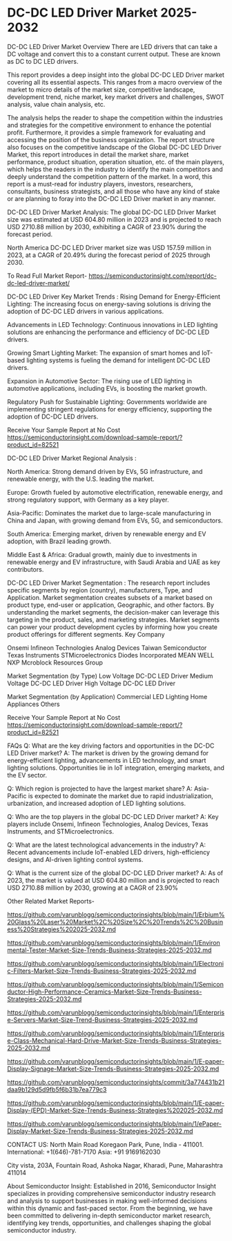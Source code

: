 <h1>DC-DC LED Driver Market 2025-2032</h1>
DC-DC LED Driver Market Overview
There are LED drivers that can take a DC voltage and convert this to a constant current output. These are known as DC to DC LED drivers.

This report provides a deep insight into the global DC-DC LED Driver market covering all its essential aspects. This ranges from a macro overview of the market to micro details of the market size, competitive landscape, development trend, niche market, key market drivers and challenges, SWOT analysis, value chain analysis, etc.

The analysis helps the reader to shape the competition within the industries and strategies for the competitive environment to enhance the potential profit. Furthermore, it provides a simple framework for evaluating and accessing the position of the business organization. The report structure also focuses on the competitive landscape of the Global DC-DC LED Driver Market, this report introduces in detail the market share, market performance, product situation, operation situation, etc. of the main players, which helps the readers in the industry to identify the main competitors and deeply understand the competition pattern of the market.
In a word, this report is a must-read for industry players, investors, researchers, consultants, business strategists, and all those who have any kind of stake or are planning to foray into the DC-DC LED Driver market in any manner.

DC-DC LED Driver Market Analysis:
The global DC-DC LED Driver Market size was estimated at USD 604.80 million in 2023 and is projected to reach USD 2710.88 million by 2030, exhibiting a CAGR of 23.90% during the forecast period.

North America DC-DC LED Driver market size was USD 157.59 million in 2023, at a CAGR of 20.49% during the forecast period of 2025 through 2030.

To Read Full Market Report-
https://semiconductorinsight.com/report/dc-dc-led-driver-market/

DC-DC LED Driver Key Market Trends :
Rising Demand for Energy-Efficient Lighting: The increasing focus on energy-saving solutions is driving the adoption of DC-DC LED drivers in various applications.

Advancements in LED Technology: Continuous innovations in LED lighting solutions are enhancing the performance and efficiency of DC-DC LED drivers.

Growing Smart Lighting Market: The expansion of smart homes and IoT-based lighting systems is fueling the demand for intelligent DC-DC LED drivers.

Expansion in Automotive Sector: The rising use of LED lighting in automotive applications, including EVs, is boosting the market growth.

Regulatory Push for Sustainable Lighting: Governments worldwide are implementing stringent regulations for energy efficiency, supporting the adoption of DC-DC LED drivers.

Receive Your Sample Report at No Cost
https://semiconductorinsight.com/download-sample-report/?product_id=82521

DC-DC LED Driver Market Regional Analysis :

North America:
Strong demand driven by EVs, 5G infrastructure, and renewable energy, with the U.S. leading the market.

Europe:
Growth fueled by automotive electrification, renewable energy, and strong regulatory support, with Germany as a key player.

Asia-Pacific:
Dominates the market due to large-scale manufacturing in China and Japan, with growing demand from EVs, 5G, and semiconductors.

South America:
Emerging market, driven by renewable energy and EV adoption, with Brazil leading growth.

Middle East & Africa:
Gradual growth, mainly due to investments in renewable energy and EV infrastructure, with Saudi Arabia and UAE as key contributors.

DC-DC LED Driver Market Segmentation :
The research report includes specific segments by region (country), manufacturers, Type, and Application. Market segmentation creates subsets of a market based on product type, end-user or application, Geographic, and other factors. By understanding the market segments, the decision-maker can leverage this targeting in the product, sales, and marketing strategies. Market segments can power your product development cycles by informing how you create product offerings for different segments.
Key Company

Onsemi
Infineon Technologies
Analog Devices
Taiwan Semiconductor
Texas Instruments
STMicroelectronics
Diodes Incorporated
MEAN WELL
NXP
Mcroblock
Resources Group

Market Segmentation (by Type)
Low Voltage DC-DC LED Driver
Medium Voltage DC-DC LED Driver
High Voltage DC-DC LED Driver

Market Segmentation (by Application)
Commercial LED Lighting
Home Appliances
Others

Receive Your Sample Report at No Cost
https://semiconductorinsight.com/download-sample-report/?product_id=82521

FAQs
Q: What are the key driving factors and opportunities in the DC-DC LED Driver market?
A: The market is driven by the growing demand for energy-efficient lighting, advancements in LED technology, and smart lighting solutions. Opportunities lie in IoT integration, emerging markets, and the EV sector.

Q: Which region is projected to have the largest market share?
A: Asia-Pacific is expected to dominate the market due to rapid industrialization, urbanization, and increased adoption of LED lighting solutions.

Q: Who are the top players in the global DC-DC LED Driver market?
A: Key players include Onsemi, Infineon Technologies, Analog Devices, Texas Instruments, and STMicroelectronics.

Q: What are the latest technological advancements in the industry?
A: Recent advancements include IoT-enabled LED drivers, high-efficiency designs, and AI-driven lighting control systems.

Q: What is the current size of the global DC-DC LED Driver market?
A: As of 2023, the market is valued at USD 604.80 million and is projected to reach USD 2710.88 million by 2030, growing at a CAGR of 23.90%

Other Related Market Reports-

https://github.com/varunblogg/semiconductorinsights/blob/main/1/Erbium%20Glass%20Laser%20Market%2C%20Size%2C%20Trends%2C%20Business%20Strategies%202025-2032.md

https://github.com/varunblogg/semiconductorinsights/blob/main/1/Environmental-Tester-Market-Size-Trends-Business-Strategies-2025-2032.md

https://github.com/varunblogg/semiconductorinsights/blob/main/1/Electronic-Filters-Market-Size-Trends-Business-Strategies-2025-2032.md

https://github.com/varunblogg/semiconductorinsights/blob/main/1/Semiconductor-High-Performance-Ceramics-Market-Size-Trends-Business-Strategies-2025-2032.md

https://github.com/varunblogg/semiconductorinsights/blob/main/1/Enterprise-Servers-Market-Size-Trend-Business-Strategies-2025-2032.md

https://github.com/varunblogg/semiconductorinsights/blob/main/1/Enterprise-Class-Mechanical-Hard-Drive-Market-Size-Trends-Business-Strategies-2025-2032.md

https://github.com/varunblogg/semiconductorinsights/blob/main/1/E-paper-Display-Signage-Market-Size-Trends-Business-Strategies-2025-2032.md

https://github.com/varunblogg/semiconductorinsights/commit/3a774431b21daa9b129d5d9fb5f6b31b7ea779c3

https://github.com/varunblogg/semiconductorinsights/blob/main/1/E-paper-Display-(EPD)-Market-Size-Trends-Business-Strategies%202025-2032.md

https://github.com/varunblogg/semiconductorinsights/blob/main/1/ePaper-Display-Market-Size-Trends-Business-Strategies-2025-2032.md

CONTACT US:
North Main Road Koregaon Park, Pune, India - 411001.
International: +1(646)-781-7170
Asia: +91 9169162030

City vista, 203A, Fountain Road, Ashoka Nagar, Kharadi, Pune, Maharashtra 411014

About Semiconductor Insight:
Established in 2016, Semiconductor Insight specializes in providing comprehensive semiconductor industry research and analysis to support businesses in making well-informed decisions within this dynamic and fast-paced sector. From the beginning, we have been committed to delivering in-depth semiconductor market research, identifying key trends, opportunities, and challenges shaping the global semiconductor industry.
